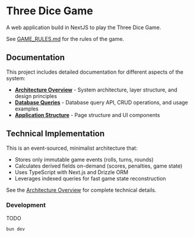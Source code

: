 # Three Dice Game

A web application build in NextJS to play the Three Dice Game.

See [GAME_RULES.md](GAME_RULES.md) for the rules of the game.

## Documentation

This project includes detailed documentation for different aspects of the system:

- **[Architecture Overview](src/lib/README.md)** - System architecture, layer structure, and design principles
- **[Database Queries](src/db/queries/README.md)** - Database query API, CRUD operations, and usage examples
- **[Application Structure](src/app/README.md)** - Page structure and UI components

## Technical Implementation

This is an event-sourced, minimalist architecture that:
- Stores only immutable game events (rolls, turns, rounds)
- Calculates derived fields on-demand (scores, penalties, game state)
- Uses TypeScript with Next.js and Drizzle ORM
- Leverages indexed queries for fast game state reconstruction

See the [Architecture Overview](src/lib/README.md) for complete technical details.

### Development

TODO

```
bun dev
```